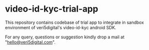 # video-id-kyc-trial-app
This repository contains codebase of trial app to integrate in sandbox environment of veri5digital's video-id-kyc android SDK.

For any query, questions or suggestion kindly drop a mail at "hello@veri5digital.com".
